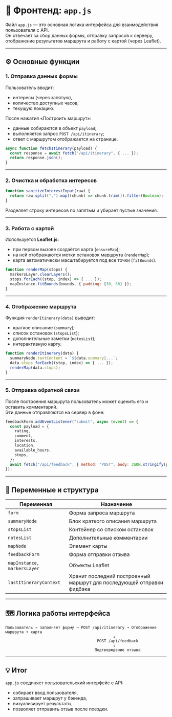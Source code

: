 # 🎨 Фронтенд: `app.js`

Файл `app.js` — это основная логика интерфейса для взаимодействия пользователя с API.  
Он отвечает за сбор данных формы, отправку запросов к серверу, отображение результатов маршрута и работу с картой (через Leaflet).

---

## ⚙️ Основные функции

### 1. Отправка данных формы
Пользователь вводит:
- интересы (через запятую),
- количество доступных часов,
- текущую локацию.

После нажатия «Построить маршрут»:
- данные собираются в объект `payload`;
- выполняется запрос `POST /api/itinerary`;
- ответ с маршрутом отображается на странице.

```js
async function fetchItinerary(payload) {
  const response = await fetch("/api/itinerary", { ... });
  return response.json();
}
```

---

### 2. Очистка и обработка интересов
```js
function sanitizeInterestInput(raw) {
  return raw.split(",").map((chunk) => chunk.trim()).filter(Boolean);
}
```
Разделяет строку интересов по запятым и убирает пустые значения.

---

### 3. Работа с картой
Используется **Leaflet.js**:
- при первом вызове создаётся карта (`ensureMap`);
- на ней отображаются метки остановок маршрута (`renderMap`);
- карта автоматически масштабируется под все точки (`fitBounds`).

```js
function renderMap(stops) {
  markersLayer.clearLayers();
  stops.forEach((stop, index) => { ... });
  mapInstance.fitBounds(bounds, { padding: [30, 30] });
}
```

---

### 4. Отображение маршрута
Функция `renderItinerary(data)` выводит:
- краткое описание (`summary`);
- список остановок (`stopsList`);
- дополнительные заметки (`notesList`);
- интерактивную карту.

```js
function renderItinerary(data) {
  summaryNode.textContent = `${data.summary}...`;
  data.stops.forEach((stop, index) => { ... });
  renderMap(data.stops);
}
```

---

### 5. Отправка обратной связи
После построения маршрута пользователь может оценить его и оставить комментарий.  
Эти данные отправляются на сервер в фоне:

```js
feedbackForm.addEventListener("submit", async (event) => {
  const payload = {
    rating,
    comment,
    interests,
    location,
    available_hours,
    stops,
  };
  await fetch("/api/feedback", { method: "POST", body: JSON.stringify(payload) });
});
```

---

## 🧠 Переменные и структура

| Переменная | Назначение |
|-------------|------------|
| `form` | Форма запроса маршрута |
| `summaryNode` | Блок краткого описания маршрута |
| `stopsList` | Контейнер со списком остановок |
| `notesList` | Дополнительные комментарии |
| `mapNode` | Элемент карты |
| `feedbackForm` | Форма отправки отзыва |
| `mapInstance`, `markersLayer` | Объекты Leaflet |
| `lastItineraryContext` | Хранит последний построенный маршрут для последующей отправки фидбэка |

---

## 🗺️ Логика работы интерфейса

```
Пользователь → заполняет форму → POST /api/itinerary → Отображение маршрута + карта
                                               ↓
                                        POST /api/feedback
                                               ↓
                                       Подтверждение отзыва
```

---

## 💡 Итог
`app.js` соединяет пользовательский интерфейс с API:
- собирает ввод пользователя,
- запрашивает маршрут у бэкенда,
- визуализирует результаты,
- позволяет отправить отзыв после поездки.
